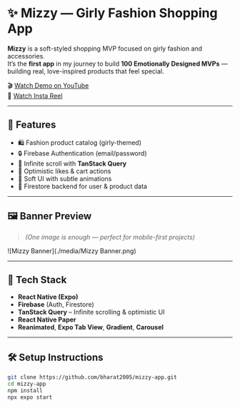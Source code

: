 # ✨ Mizzy — Girly Fashion Shopping App

**Mizzy** is a soft-styled shopping MVP focused on girly fashion and accessories.  
It’s the **first app** in my journey to build **100 Emotionally Designed MVPs** — building real, love-inspired products that feel special.

🎬 [Watch Demo on YouTube](https://youtu.be/zvsqy1Lg3GQ?feature=shared)  
📱 [Watch Insta Reel](https://www.instagram.com/p/REPLACE_THIS)

---

## 🌸 Features

- 🛍️ Fashion product catalog (girly-themed)
- 🔒 Firebase Authentication (email/password)
- 🔁 Infinite scroll with **TanStack Query**
- 💖 Optimistic likes & cart actions
- 💅 Soft UI with subtle animations
- 🔐 Firestore backend for user & product data

---

## 🖼️ Banner Preview

> *(One image is enough — perfect for mobile-first projects)*

![Mizzy Banner](./media/Mizzy Banner.png)

---

## 🧠 Tech Stack

- **React Native (Expo)**
- **Firebase** (Auth, Firestore)
- **TanStack Query** – Infinite scrolling & optimistic UI
- **React Native Paper**
- **Reanimated**, **Expo Tab View**, **Gradient**, **Carousel**

---

## 🛠️ Setup Instructions

```bash
git clone https://github.com/bharat2005/mizzy-app.git
cd mizzy-app
npm install
npx expo start

